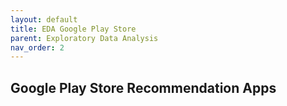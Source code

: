 ```yaml
---
layout: default
title: EDA Google Play Store 
parent: Exploratory Data Analysis
nav_order: 2
---
```


## Google Play Store Recommendation Apps
